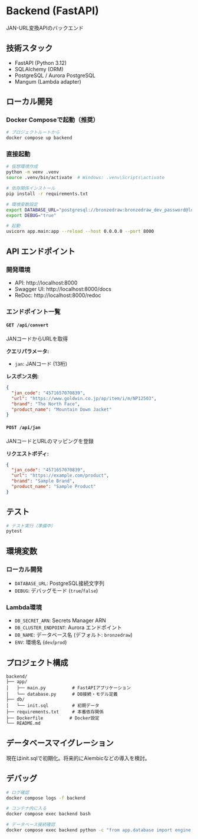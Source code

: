 # Backend (FastAPI)

JAN-URL変換APIのバックエンド

## 技術スタック

- FastAPI (Python 3.12)
- SQLAlchemy (ORM)
- PostgreSQL / Aurora PostgreSQL
- Mangum (Lambda adapter)

## ローカル開発

### Docker Composeで起動（推奨）
```bash
# プロジェクトルートから
docker compose up backend
```

### 直接起動
```bash
# 仮想環境作成
python -m venv .venv
source .venv/bin/activate  # Windows: .venv\Scripts\activate

# 依存関係インストール
pip install -r requirements.txt

# 環境変数設定
export DATABASE_URL="postgresql://bronzedraw:bronzedraw_dev_password@localhost:5432/bronzedraw"
export DEBUG="true"

# 起動
uvicorn app.main:app --reload --host 0.0.0.0 --port 8000
```

## API エンドポイント

### 開発環境
- API: http://localhost:8000
- Swagger UI: http://localhost:8000/docs
- ReDoc: http://localhost:8000/redoc

### エンドポイント一覧

#### `GET /api/convert`
JANコードからURLを取得

**クエリパラメータ:**
- `jan`: JANコード (13桁)

**レスポンス例:**
```json
{
  "jan_code": "4571657070839",
  "url": "https://www.goldwin.co.jp/ap/item/i/m/NP12503",
  "brand": "The North Face",
  "product_name": "Mountain Down Jacket"
}
```

#### `POST /api/jan`
JANコードとURLのマッピングを登録

**リクエストボディ:**
```json
{
  "jan_code": "4571657070839",
  "url": "https://example.com/product",
  "brand": "Sample Brand",
  "product_name": "Sample Product"
}
```

## テスト

```bash
# テスト実行（準備中）
pytest
```

## 環境変数

### ローカル開発
- `DATABASE_URL`: PostgreSQL接続文字列
- `DEBUG`: デバッグモード (`true`/`false`)

### Lambda環境
- `DB_SECRET_ARN`: Secrets Manager ARN
- `DB_CLUSTER_ENDPOINT`: Aurora エンドポイント
- `DB_NAME`: データベース名 (デフォルト: `bronzedraw`)
- `ENV`: 環境名 (`dev`/`prod`)

## プロジェクト構成

```
backend/
├── app/
│   ├── main.py          # FastAPIアプリケーション
│   └── database.py      # DB接続・モデル定義
├── db/
│   └── init.sql         # 初期データ
├── requirements.txt     # 本番依存関係
├── Dockerfile          # Docker設定
└── README.md
```

## データベースマイグレーション

現在はinit.sqlで初期化。将来的にAlembicなどの導入を検討。

## デバッグ

```bash
# ログ確認
docker compose logs -f backend

# コンテナ内に入る
docker compose exec backend bash

# データベース接続確認
docker compose exec backend python -c "from app.database import engine; print(engine.url)"
```
